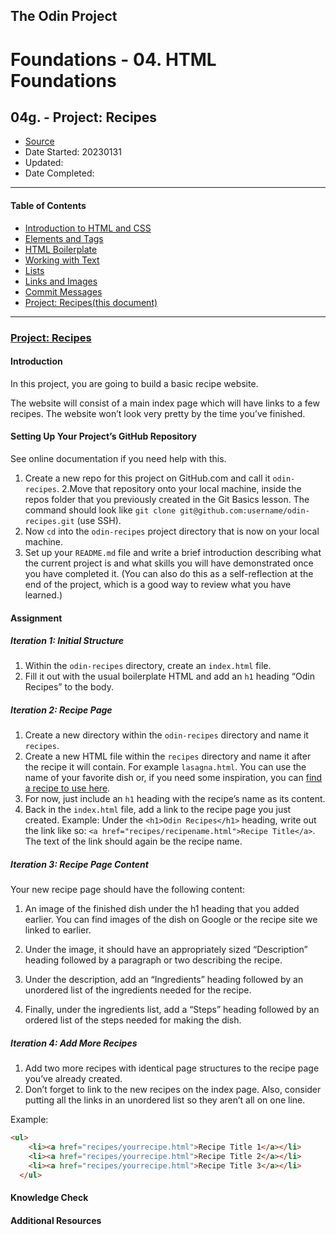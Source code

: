 ## The Odin Project

# Foundations - 04. HTML Foundations
## 04g. - Project: Recipes

  - [Source](https://www.theodinproject.com/paths/foundations/courses/foundations)
  - Date Started: 20230131
  - Updated:
  - Date Completed:
---

#### Table of Contents

  - [Introduction to HTML and CSS](04_foundations_html_foundations.md)
  - [Elements and Tags](04a_elements_and_tags.md)
  - [HTML Boilerplate](04b_html_boilerplate.md)
  - [Working with Text](04c_working_with_text.md)
  - [Lists](04d_lists.md)
  - [Links and Images](04e_links_and_images.md)
  - [Commit Messages](04f_commit_messages.md)
  - [Project: Recipes(this document)](04g_project_recipes.md)
  
---

### [Project: Recipes](https://www.theodinproject.com/lessons/foundations-recipes)

#### Introduction

In this project, you are going to build a basic recipe website.

The website will consist of a main index page which will have links to a few recipes. The website won’t look very pretty by the time you’ve finished. 

#### Setting Up Your Project’s GitHub Repository

See online documentation if you need help with this.

1. Create a new repo for this project on GitHub.com and call it `odin-recipes`.
2.Move that repository onto your local machine, inside the repos folder that you previously created in the Git Basics lesson. The command should look like `git clone git@github.com:username/odin-recipes.git` (use SSH).
3. Now `cd` into the `odin-recipes` project directory that is now on your local machine.
4. Set up your `README.md` file and write a brief introduction describing what the current project is and what skills you will have demonstrated once you have completed it. (You can also do this as a self-reflection at the end of the project, which is a good way to review what you have learned.)

  

#### Assignment

##### Iteration 1: Initial Structure

1. Within the `odin-recipes` directory, create an `index.html` file.
2. Fill it out with the usual boilerplate HTML and add an `h1` heading “Odin Recipes” to the body.

##### Iteration 2: Recipe Page

1. Create a new directory within the `odin-recipes` directory and name it `recipes`.
2. Create a new HTML file within the `recipes` directory and name it after the recipe it will contain. For example `lasagna.html`. You can use the name of your favorite dish or, if you need some inspiration, you can [find a recipe to use here](https://www.allrecipes.com/).
3. For now, just include an `h1` heading with the recipe’s name as its content.
4. Back in the `index.html` file, add a link to the recipe page you just created. Example: Under the `<h1>Odin Recipes</h1>` heading, write out the link like so: `<a href="recipes/recipename.html">Recipe Title</a>`. The text of the link should again be the recipe name.

##### Iteration 3: Recipe Page Content

Your new recipe page should have the following content:

1. An image of the finished dish under the h1 heading that you added earlier. You can find images of the dish on Google or the recipe site we linked to earlier.

2. Under the image, it should have an appropriately sized “Description” heading followed by a paragraph or two describing the recipe.

3. Under the description, add an “Ingredients” heading followed by an unordered list of the ingredients needed for the recipe.

4. Finally, under the ingredients list, add a “Steps” heading followed by an ordered list of the steps needed for making the dish.

##### Iteration 4: Add More Recipes

1. Add two more recipes with identical page structures to the recipe page you’ve already created.
2. Don’t forget to link to the new recipes on the index page. Also, consider putting all the links in an unordered list so they aren’t all on one line.

Example:

```html
<ul>
    <li><a href="recipes/yourrecipe.html">Recipe Title 1</a></li>
    <li><a href="recipes/yourrecipe.html">Recipe Title 2</a></li>
    <li><a href="recipes/yourrecipe.html">Recipe Title 3</a></li>
  </ul>
```

#### Knowledge Check



#### Additional Resources

